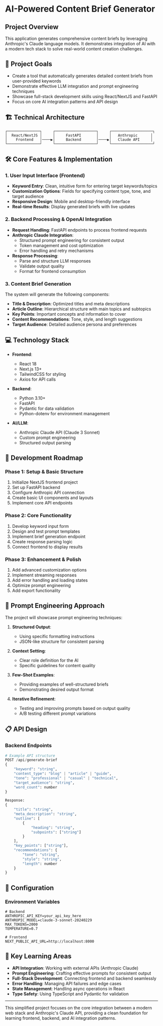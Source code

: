 # AI-Powered Content Brief Generator

## Project Overview

This application generates comprehensive content briefs by leveraging Anthropic's Claude language models. It demonstrates integration of AI with a modern tech stack to solve real-world content creation challenges.

## 🎯 Project Goals

- Create a tool that automatically generates detailed content briefs from user-provided keywords
- Demonstrate effective LLM integration and prompt engineering techniques
- Showcase full-stack development skills using React/NextJS and FastAPI
- Focus on core AI integration patterns and API design

## 🏗️ Technical Architecture

```
┌───────────────┐     ┌───────────────────┐     ┌───────────────────┐
│  React/NextJS │     │     FastAPI       │     │   Anthropic      │
│    Frontend   │────▶│     Backend       │────▶│   Claude API     │
└───────────────┘     └───────────────────┘     └───────────────────┘
```

## 🛠️ Core Features & Implementation

### 1. User Input Interface (Frontend)

- **Keyword Entry**: Clean, intuitive form for entering target keywords/topics
- **Customization Options**: Fields for specifying content type, tone, and target audience
- **Responsive Design**: Mobile and desktop-friendly interface
- **Real-time Results**: Display generated briefs with live updates

### 2. Backend Processing & OpenAI Integration

- **Request Handling**: FastAPI endpoints to process frontend requests
- **Anthropic Claude Integration**:
  - Structured prompt engineering for consistent output
  - Token management and cost optimization
  - Error handling and retry mechanisms
- **Response Processing**:
  - Parse and structure LLM responses
  - Validate output quality
  - Format for frontend consumption

### 3. Content Brief Generation

The system will generate the following components:

- **Title & Description**: Optimized titles and meta descriptions
- **Article Outline**: Hierarchical structure with main topics and subtopics
- **Key Points**: Important concepts and information to cover
- **Content Recommendations**: Tone, style, and length suggestions
- **Target Audience**: Detailed audience persona and preferences

## 💻 Technology Stack

- **Frontend**:
  - React 18
  - Next.js 13+
  - TailwindCSS for styling
  - Axios for API calls

- **Backend**:
  - Python 3.10+
  - FastAPI
  - Pydantic for data validation
  - Python-dotenv for environment management

- **AI/LLM**:
  - Anthropic Claude API (Claude 3 Sonnet)
  - Custom prompt engineering
  - Structured output parsing

## 🚀 Development Roadmap

### Phase 1: Setup & Basic Structure

1. Initialize NextJS frontend project
2. Set up FastAPI backend
3. Configure Anthropic API connection
4. Create basic UI components and layouts
5. Implement core API endpoints

### Phase 2: Core Functionality

1. Develop keyword input form
2. Design and test prompt templates
3. Implement brief generation endpoint
4. Create response parsing logic
5. Connect frontend to display results

### Phase 3: Enhancement & Polish

1. Add advanced customization options
2. Implement streaming responses
3. Add error handling and loading states
4. Optimize prompt engineering
5. Add export functionality

## 🧠 Prompt Engineering Approach

The project will showcase prompt engineering techniques:

1. **Structured Output**:
   - Using specific formatting instructions
   - JSON-like structure for consistent parsing

2. **Context Setting**:
   - Clear role definition for the AI
   - Specific guidelines for content quality

3. **Few-Shot Examples**:
   - Providing examples of well-structured briefs
   - Demonstrating desired output format

4. **Iterative Refinement**:
   - Testing and improving prompts based on output quality
   - A/B testing different prompt variations

## 📋 API Design

### Backend Endpoints

```python
# Example API structure
POST /api/generate-brief
{
    "keyword": "string",
    "content_type": "blog" | "article" | "guide",
    "tone": "professional" | "casual" | "technical",
    "target_audience": "string",
    "word_count": number
}

Response:
{
    "title": "string",
    "meta_description": "string",
    "outline": [
        {
            "heading": "string",
            "subpoints": ["string"]
        }
    ],
    "key_points": ["string"],
    "recommendations": {
        "tone": "string",
        "style": "string",
        "length": number
    }
}
```

## 🔧 Configuration

### Environment Variables

```env
# Backend
ANTHROPIC_API_KEY=your_api_key_here
ANTHROPIC_MODEL=claude-3-sonnet-20240229
MAX_TOKENS=2000
TEMPERATURE=0.7

# Frontend
NEXT_PUBLIC_API_URL=http://localhost:8000
```

## 🧪 Key Learning Areas

- **API Integration**: Working with external APIs (Anthropic Claude)
- **Prompt Engineering**: Crafting effective prompts for consistent output
- **Full-Stack Development**: Connecting frontend and backend seamlessly
- **Error Handling**: Managing API failures and edge cases
- **State Management**: Handling async operations in React
- **Type Safety**: Using TypeScript and Pydantic for validation

---

This simplified project focuses on the core integration between a modern web stack and Anthropic's Claude API, providing a clean foundation for learning frontend, backend, and AI integration patterns.